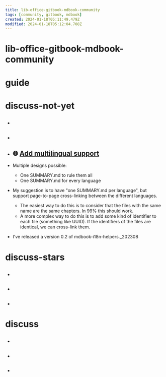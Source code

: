```yaml
---
title: lib-office-gitbook-mdbook-community
tags: [community, gitbook, mdbook]
created: 2024-01-18T05:11:49.479Z
modified: 2024-01-18T05:12:04.708Z
---
```


# lib-office-gitbook-mdbook-community

# guide

# discuss-not-yet
- ## 

- ## 

- ## 🌐️ [Add multilingual support](https://github.com/rust-lang/mdBook/issues/5)
- Multiple designs possible:
  - One SUMMARY.md to rule them all
  - One SUMMARY.md for every language

- My suggestion is to have "one SUMMARY.md per language", but support page-to-page cross-linking between the different languages. 
  - The easiest way to do this is to consider that the files with the same name are the same chapters. In 99% this should work. 
  - A more complex way to do this is to add some kind of identifier to each file (something like UUID). If the identifiers of the files are identical, we can cross-link them.

- I've released a version 0.2 of mdbook-i18n-helpers._202308
# discuss-stars
- ## 

- ## 

- ## 
# discuss
- ## 

- ## 

- ## 
